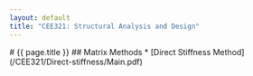 ```yaml
---
layout: default
title: "CEE321: Structural Analysis and Design"
---
```



<div markdown="1">
# {{ page.title }}
## Matrix Methods
* [Direct Stiffness Method](/CEE321/Direct-stiffness/Main.pdf)

</div>
